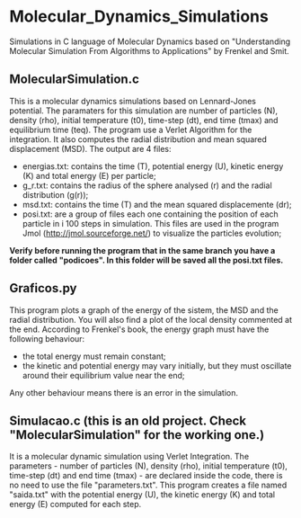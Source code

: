 # Molecular_Dynamics_Simulations
 Simulations in C language of Molecular Dynamics based on "Understanding Molecular Simulation From Algorithms to Applications" by Frenkel and Smit.

## MolecularSimulation.c

This is a molecular dynamics simulations based on Lennard-Jones potential. The paramaters for this simulation are number of particles (N), density (rho), initial temperature (t0), time-step (dt), end time (tmax) and equilibrium time (teq). The program use a Verlet Algorithm for the integration. It also computes the radial distribution and mean squared displacement (MSD). The output are 4 files:

 - energias.txt: contains the time (T), potential energy (U), kinetic energy (K) and total energy (E) per particle;
 - g_r.txt: contains the radius of the sphere analysed (r) and the radial distribution (g(r));
 - msd.txt: contains the time (T) and the mean squared displacemente (dr);
 - posi.txt: are a group of files each one containing the position of each particle in i 100 steps in simulation. This files are used in the program Jmol (http://jmol.sourceforge.net/) to visualize the particles evolution;
 
**Verify before running the program that in the same branch you have a folder called "podicoes". In this folder will be saved all the posi.txt files.**


## Graficos.py
This program plots a graph of the energy of the sistem, the MSD and the radial distribution. You will also find a plot of the local density commented at the end. According to Frenkel's book, the energy graph must have the following behaviour: 

- the total energy must remain constant; 
- the kinetic and potential energy may vary initially, but they must oscillate around their equilibrium value near the end;

Any other behaviour means there is an error in the simulation.

## Simulacao.c (this is an old project. Check "MolecularSimulation" for the working one.)
It is a molecular dynamic simulation using Verlet Integration. The parameters - number of particles (N), density (rho), initial temperature (t0), time-step (dt) and end time (tmax) - are declared inside the code, there is no need to use the file "parameters.txt". This program creates a file named "saida.txt" with the potential energy (U), the kinetic energy (K) and total energy (E) computed for each step.
